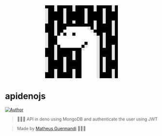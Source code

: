 <p align="center"><img src="/deno.gif?raw=true"/></p>

# apidenojs
[![Author](https://img.shields.io/badge/author-MatheusGuermandi-D54F44?style=flat-square)](https://github.com/matheusguermandi)

> 👨🏻‍💻 API in deno using MongoDB and authenticate the user using JWT 

> Made by [Matheus Guermandi](https://github.com/matheusguermandi) 👨🏻‍🚀



